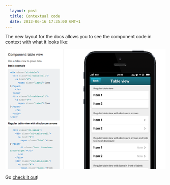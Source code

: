 ```yaml
---
  layout: post
  title: Contextual code
  date: 2013-06-16 17:35:00 GMT+1
---
```


The new layout for the docs allows you to see the component code in context with what it looks like:

<p><img src="../images/blog/contextual-code.png" alt="Contextual code"></p>

Go <a href="/demos">check it out</a>!